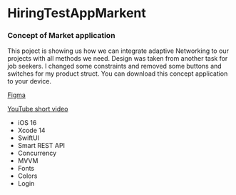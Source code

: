 # HiringTestAppMarkent

### Concept of Market application

This poject is showing us how we can integrate adaptive Networking to our projects with all methods we need. Design was taken from another task for job seekers. I changed some constraints and removed some buttons and switches for my product struct. You can download this concept application to your device.

[Figma](https://www.figma.com/file/m9wsCFXkyjYinTMfcM87G0/test3?type=design&node-id=0-1&mode=design&t=sHHLhlH2gdnsLKNU-0)

[YouTube short video](https://youtube.com/shorts/U9fgzh7RzkQ?feature=share)

- iOS 16
- Xcode 14
- SwiftUI
- Smart REST API
- Concurrency
- MVVM
- Fonts
- Colors
- Login
